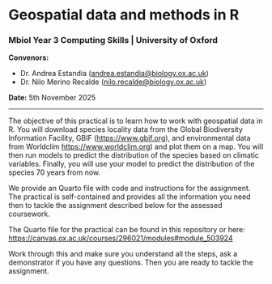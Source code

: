 # Geospatial data and methods in R
### Mbiol Year 3 Computing Skills | University of Oxford

**Convenors:**  
- Dr. Andrea Estandia (<andrea.estandia@biology.ox.ac.uk>)  
- Dr. Nilo Merino Recalde (<nilo.recalde@biology.ox.ac.uk>)

**Date:** 5th November 2025

---

The objective of this practical is to learn how to work with geospatial data in R. You will download species locality data from the Global Biodiversity Information Facility, GBIF (https://www.gbif.org), and environmental data from Worldclim https://www.worldclim.org) and plot them on a map. You will then run models to predict the distribution of the species based on climatic variables. Finally, you will use your model to predict the distribution of the species 70 years from now.

We provide an Quarto file with code and instructions for the assignment. The practical is self-contained and provides all the information you need then to tackle the assignment described below for the assessed coursework.

The Quarto file for the practical can be found in this repository or here: https://canvas.ox.ac.uk/courses/296021/modules#module_503924

Work through this and make sure you understand all the steps, ask a demonstrator if you have any questions. Then you are ready to tackle the assignment.
